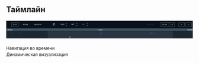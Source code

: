 ##  Таймлайн

![](resources/syntool-timeline.png)

<small>Навигация во времени</small>
<br>
<small>Динамическая визуализация</small>

